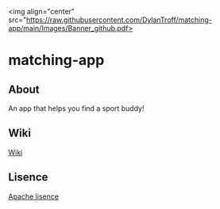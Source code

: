 <img align="center" src="https://raw.githubusercontent.com/DylanTroff/matching-app/main/Images/Banner_github.pdf>

# matching-app

## About
An app that helps you find a sport buddy!

## Wiki
[Wiki](https://github.com/DylanTroff/matching-app/wiki)

## Lisence
[Apache lisence](https://github.com/DylanTroff/matching-app/blob/main/LICENSE)
